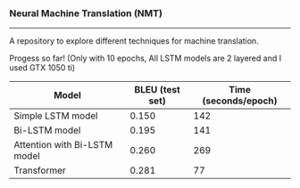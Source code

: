 ### Neural Machine Translation (NMT)
---
A repository to explore different techniques for machine translation.

Progess so far! (Only with 10 epochs, All LSTM models are 2 layered and I used GTX 1050 ti)


| Model | BLEU (test set) | Time (seconds/epoch) |
| ---  |--- | --- |
| Simple LSTM model | 0.150 | 142 |
| Bi-LSTM model | 0.195 | 141 |
| Attention with Bi-LSTM model | 0.260 | 269 |
| Transformer | 0.281 | 77 |